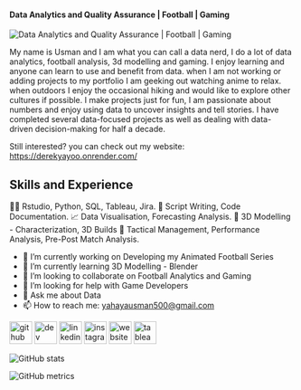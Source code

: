 #### Data Analytics and Quality Assurance | Football | Gaming
![Data Analytics and Quality Assurance | Football | Gaming](https://www.canva.com/design/DAFajbE_cdw/view)

My name is Usman and I am what you can call a data nerd, I do a lot of data analytics, football analysis, 3d modelling and gaming. I enjoy learning and anyone can learn to use and benefit from data. when I am not working or adding projects to my portfolio I am geeking out watching anime to relax.  when outdoors I enjoy the occasional hiking and would like to explore other cultures if possible. 
I make projects just for fun, I am passionate about numbers and enjoy using data to uncover insights and tell stories. I have completed several data-focused projects as well as dealing with data-driven decision-making for half a decade. 

Still interested? you can check out my website: https://derekyayoo.onrender.com/

## Skills and Experience
:technologist: Rstudio, Python, SQL, Tableau, Jira.
:memo: Script Writing, Code Documentation.
:chart_with_upwards_trend: Data Visualisation, Forecasting Analysis.
:art: 3D Modelling - Characterization, 3D Builds
:goal_net: Tactical Management, Performance Analysis, Pre-Post Match Analysis. 

- 🔭 I’m currently working on Developing my Animated Football Series 
- 🌱 I’m currently learning 3D Modelling - Blender 
- 👯 I’m looking to collaborate on Football Analytics and Gaming 
- 🤔 I’m looking for help with Game Developers 
- 💬 Ask me about Data  
- 📫 How to reach me: yahayausman500@gmail.com 


[<img src='https://cdn.jsdelivr.net/npm/simple-icons@3.0.1/icons/github.svg' alt='github' height='40'>](https://github.com/Derekyayo)  [<img src='https://cdn.jsdelivr.net/npm/simple-icons@3.0.1/icons/dev-dot-to.svg' alt='dev' height='40'>](https://dev.to/Derekyayo)  [<img src='https://cdn.jsdelivr.net/npm/simple-icons@3.0.1/icons/linkedin.svg' alt='linkedin' height='40'>](https://www.linkedin.com/in/www.linkedin.com/in/usman-derek-yahaya/)  [<img src='https://cdn.jsdelivr.net/npm/simple-icons@3.0.1/icons/instagram.svg' alt='instagram' height='40'>](https://www.instagram.com/Derek.yayo/)  [<img src='https://cdn.jsdelivr.net/npm/simple-icons@3.0.1/icons/icloud.svg' alt='website' height='40'>](https://derekyayoo.onrender.com/)  [<img src='https://cdn.jsdelivr.net/npm/simple-icons@3.0.1/icons/tableau.svg' alt='tableau' height='40'>](https://public.tableau.com/app/profile/usman.yahaya3068/vizzes)  

![GitHub stats](https://github-readme-stats.vercel.app/api?username=Derekyayo&show_icons=true)  

![GitHub metrics](https://metrics.lecoq.io/Derekyayo)  

